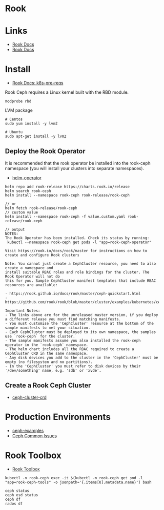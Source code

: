 # Rook

# Links

* [Rook Docs](https://rook.github.io/docs/rook/v1.1/)
* [Rook Docs](https://rook.github.io/docs/rook/v1.1/ceph-quickstart.html)

# Install

* [Rook Docs: k8s-pre-reqs](https://rook.io/docs/rook/v1.1/k8s-pre-reqs.html)


Rook Ceph requires a Linux kernel built with the RBD module. 

```
modprobe rbd
```

LVM package

```
# Centos
sudo yum install -y lvm2

# Ubuntu
sudo apt-get install -y lvm2
```

## Deploy the Rook Operator

It is recommended that the rook operator be installed into the rook-ceph
namespace (you will install your clusters into separate namespaces).

* [helm-operator](https://rook.io/docs/rook/v1.1/helm-operator.html)

 ```
helm repo add rook-release https://charts.rook.io/release
helm search rook-ceph
helm install --namespace rook-ceph rook-release/rook-ceph

// or
helm fetch rook-release/rook-ceph
// custom value
helm install --namespace rook-ceph -f value.custom.yaml rook-release/rook-ceph 

// output
NOTES:
The Rook Operator has been installed. Check its status by running:
  kubectl --namespace rook-ceph get pods -l "app=rook-ceph-operator"

Visit https://rook.io/docs/rook/master for instructions on how to create and configure Rook clusters

Note: You cannot just create a CephCluster resource, you need to also create a namespace and
install suitable RBAC roles and role bindings for the cluster. The Rook Operator will not do
this for you. Sample CephCluster manifest templates that include RBAC resources are available:

- https://rook.github.io/docs/rook/master/ceph-quickstart.html
- https://github.com/rook/rook/blob/master/cluster/examples/kubernetes/ceph/cluster.yaml

Important Notes:
- The links above are for the unreleased master version, if you deploy a different release you must find matching manifests.
- You must customise the 'CephCluster' resource at the bottom of the sample manifests to met your situation.
- Each CephCluster must be deployed to its own namespace, the samples use `rook-ceph` for the cluster.
- The sample manifests assume you also installed the rook-ceph operator in the `rook-ceph` namespace.
- The helm chart includes all the RBAC required to create a CephCluster CRD in the same namespace.
- Any disk devices you add to the cluster in the 'CephCluster' must be empty (no filesystem and no partitions).
- In the 'CephCluster' you must refer to disk devices by their '/dev/something' name, e.g. 'sdb' or 'xvde'.
 ```
 
## Create a Rook Ceph Cluster

* [ceph-cluster-crd](https://rook.io/docs/rook/v1.1/ceph-cluster-crd.html)



# Production Environments

* [ceph-examples](https://rook.io/docs/rook/v1.1/ceph-examples.html)
* [Ceph Common Issues](https://rook.io/docs/rook/v1.1/ceph-common-issues.html)


# Rook Toolbox

* [Rook Toolbox](https://rook.io/docs/rook/v1.1/ceph-toolbox.html)

```
kubectl -n rook-ceph exec -it $(kubectl -n rook-ceph get pod -l "app=rook-ceph-tools" -o jsonpath='{.items[0].metadata.name}') bash

ceph status
ceph osd status
ceph df
rados df
```








